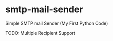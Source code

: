# smtp-mail-sender
Simple SMTP mail Sender (My First Python Code)

TODO: Multiple Recipient Support
